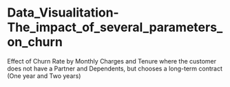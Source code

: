 # Data_Visualitation-The_impact_of_several_parameters_on_churn
Effect of Churn Rate by Monthly Charges and Tenure where the customer does not have a Partner and Dependents, but chooses a long-term contract (One year and Two years)
